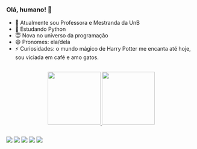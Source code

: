 ### Olá, humano! 👋

- 🔭 Atualmente sou Professora e Mestranda da UnB
- 🌱 Estudando Python
- 😇 Nova no universo da programação
- 😄 Pronomes: ela/dela
- ⚡ Curiosidades: o mundo mágico de Harry Potter me encanta até hoje, sou viciada em café e amo gatos.

##


<div align="center">
  <a href="https://github.com/oijessicaoliveira">
  <img height="140em" src="https://github-readme-stats.vercel.app/api?username=oijessicaoliveira&show_icons=true&theme=tokyonight&include_all_commits=true&count_private=true"/>
  <img height="140em" src="https://github-readme-stats.vercel.app/api/top-langs/?username=oijessicaoliveira&layout=compact&langs_count=7&theme=tokyonight"/>
</div>

##


<div> 
  <a href="https://open.spotify.com/user/12153626729" target="_blank"><img src="https://img.shields.io/badge/Spotify-1ED760?&style=for-the-badge&logo=spotify&logoColor=white" target="_blank"></a>
  <a href="https://www.instagram.com/oijessicasousa/" target="_blank"><img src="https://img.shields.io/badge/-Instagram-%23E4405F?style=for-the-badge&logo=instagram&logoColor=white" target="_blank"></a>
 <a href="https://discord.gg/NKN4b49k" target="_blank"><img src="https://img.shields.io/badge/Discord-7289DA?style=for-the-badge&logo=discord&logoColor=white" target="_blank"></a> 
  <a href = "mailto:oliveirasousa.jessica@aluno.unb.br"><img src="https://img.shields.io/badge/-Gmail-%23333?style=for-the-badge&logo=gmail&logoColor=white" target="_blank"></a>
  <a href="https://lattes.cnpq.br/5947588266727604" target="_blank"><img src="https://img.shields.io/badge/-LinkedIn-%230077B5?style=for-the-badge&logo=linkedin&logoColor=white" target="_blank"></a> 
</div>
